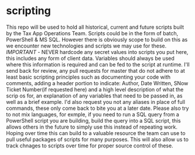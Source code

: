 # scripting
This repo will be used to hold all historical, current and future scripts built by the Tax App Operations Team. Scripts could be in the form of batch, PowerShell &amp; MS SQL.  However there is obviously scope to build on this as we encounter new technologies and scripts we may use for these.
*IMPORTANT* - NEVER hardcode any secret values into scripts you put here, this includes any form of client data. Variables should always be used where this information is required and can be fed to the script at runtime.
I'll send back for review, any pull requests for master that do not adhere to at least basic scripting principles such as documenting your code with comments, adding a header portion to indicate: Author, Date Written, SNow Ticket Number(if requested here) and a high level description of what the scrip os for, an explanation of any variables that need to be passed in, as well as a brief example.  I'd also request you not any aliases in place of full commands, these only come back to bite you at a later date.  Please also try to not mix languages, for exmple, if you need to run a SQL query from a PowerShell script you are building, build the query into a SQL script, this allows others in the future to simply use this instead of repeating work.
Hoping over time this can build to a valuable resource the team can use to pull useful packages of scripts for many purposes.
This will also allow us to track chnages to scripts over time for proper source control of these.
